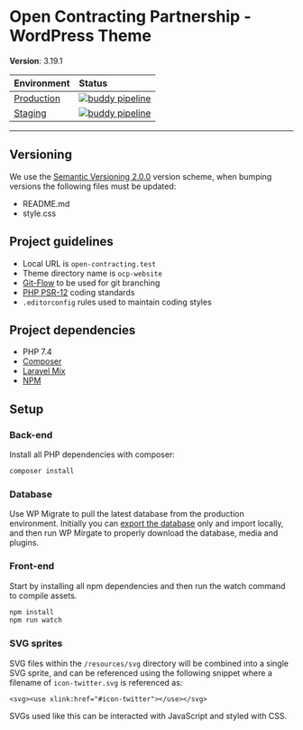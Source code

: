# Open Contracting Partnership - WordPress Theme

**Version**: 3.19.1

| Environment | Status |
| :-- | :-- |
| [Production](https://www.open-contracting.org) | [![buddy pipeline](https://app.buddy.works/the-idea-bureau/website/pipelines/pipeline/247819/badge.svg?token=231a92d6d37280c9e8d3da6807a26e182bd2e613ef32061d150ac2619f979a3f "buddy pipeline")](https://app.buddy.works/the-idea-bureau/website/pipelines/pipeline/247819) |
| [Staging](https://ocp-website.staging.bureaudomains.co) | [![buddy pipeline](https://app.buddy.works/the-idea-bureau/website/pipelines/pipeline/247818/badge.svg?token=231a92d6d37280c9e8d3da6807a26e182bd2e613ef32061d150ac2619f979a3f "buddy pipeline")](https://app.buddy.works/the-idea-bureau/website/pipelines/pipeline/247818) |

---

## Versioning

We use the [Semantic Versioning 2.0.0](https://semver.org/) version scheme, when bumping versions the following files must be updated:

- README.md
- style.css

## Project guidelines

- Local URL is `open-contracting.test`
- Theme directory name is `ocp-website`
- [Git-Flow](https://nvie.com/posts/a-successful-git-branching-model/) to be used for git branching
- [PHP PSR-12](https://www.php-fig.org/psr/psr-12/) coding standards
- `.editorconfig` rules used to maintain coding styles

## Project dependencies

- PHP 7.4
- [Composer](https://getcomposer.org/download/)
- [Laravel Mix](https://github.com/JeffreyWay/laravel-mix/tree/master/docs#summary)
- [NPM](https://nodejs.org/en/download)

## Setup

### Back-end

Install all PHP dependencies with composer:

```bash
composer install
```
### Database

Use WP Migrate to pull the latest database from the production environment. Initially you can [export the database](https://www.open-contracting.org/wp-admin/tools.php?page=wp-migrate-db-pro&adbc-ignore-notice=0#migrate/1) only and import locally, and then run WP Mirgate to properly download the database, media and plugins.

### Front-end

Start by installing all npm dependencies and then run the watch command to compile assets.

```bash
npm install
npm run watch
```

### SVG sprites

SVG files within the `/resources/svg` directory will be combined into a single SVG sprite, and can be referenced using the following snippet where a filename of `icon-twitter.svg` is referenced as:

```
<svg><use xlink:href="#icon-twitter"></use></svg>
```

SVGs used like this can be interacted with JavaScript and styled with CSS.
